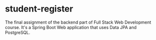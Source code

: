 # student-register
The final assignment of the backend part of Full Stack Web Development course. It's a Spring Boot Web application that uses Data JPA and PostgreSQL.
